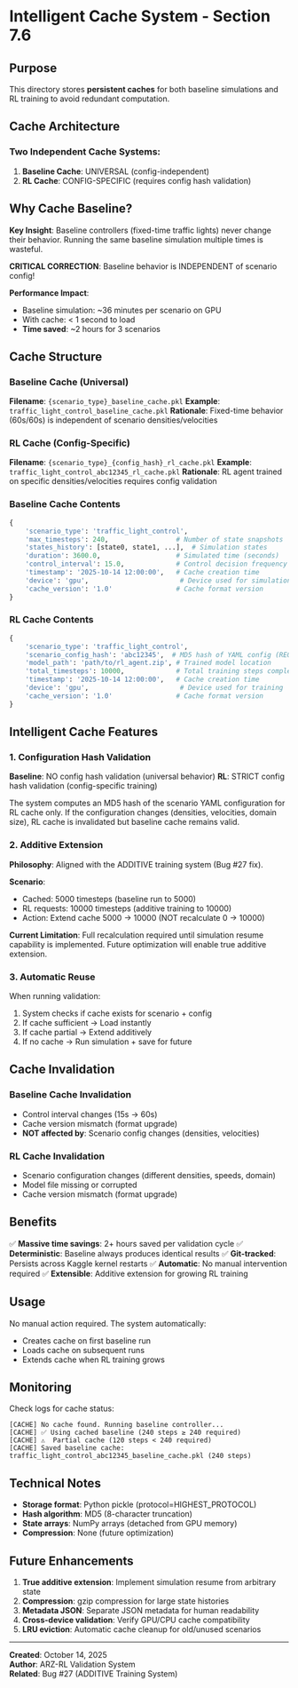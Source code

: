 # Intelligent Cache System - Section 7.6

## Purpose

This directory stores **persistent caches** for both baseline simulations and RL training to avoid redundant computation.

## Cache Architecture

### Two Independent Cache Systems:

1. **Baseline Cache**: UNIVERSAL (config-independent)
2. **RL Cache**: CONFIG-SPECIFIC (requires config hash validation)

## Why Cache Baseline?

**Key Insight**: Baseline controllers (fixed-time traffic lights) never change their behavior. Running the same baseline simulation multiple times is wasteful.

**CRITICAL CORRECTION**: Baseline behavior is INDEPENDENT of scenario config!

**Performance Impact**: 
- Baseline simulation: ~36 minutes per scenario on GPU
- With cache: < 1 second to load
- **Time saved**: ~2 hours for 3 scenarios

## Cache Structure

### Baseline Cache (Universal)
**Filename**: `{scenario_type}_baseline_cache.pkl`
**Example**: `traffic_light_control_baseline_cache.pkl`
**Rationale**: Fixed-time behavior (60s/60s) is independent of scenario densities/velocities

### RL Cache (Config-Specific)
**Filename**: `{scenario_type}_{config_hash}_rl_cache.pkl`
**Example**: `traffic_light_control_abc12345_rl_cache.pkl`
**Rationale**: RL agent trained on specific densities/velocities requires config validation

### Baseline Cache Contents

```python
{
    'scenario_type': 'traffic_light_control',
    'max_timesteps': 240,                 # Number of state snapshots
    'states_history': [state0, state1, ...],  # Simulation states
    'duration': 3600.0,                   # Simulated time (seconds)
    'control_interval': 15.0,             # Control decision frequency
    'timestamp': '2025-10-14 12:00:00',   # Cache creation time
    'device': 'gpu',                       # Device used for simulation
    'cache_version': '1.0'                # Cache format version
}
```

### RL Cache Contents

```python
{
    'scenario_type': 'traffic_light_control',
    'scenario_config_hash': 'abc12345',  # MD5 hash of YAML config (REQUIRED)
    'model_path': 'path/to/rl_agent.zip', # Trained model location
    'total_timesteps': 10000,             # Total training steps completed
    'timestamp': '2025-10-14 12:00:00',   # Cache creation time
    'device': 'gpu',                       # Device used for training
    'cache_version': '1.0'                # Cache format version
}
```

## Intelligent Cache Features

### 1. Configuration Hash Validation

**Baseline**: NO config hash validation (universal behavior)
**RL**: STRICT config hash validation (config-specific training)

The system computes an MD5 hash of the scenario YAML configuration for RL cache only. If the configuration changes (densities, velocities, domain size), RL cache is invalidated but baseline cache remains valid.

### 2. Additive Extension

**Philosophy**: Aligned with the ADDITIVE training system (Bug #27 fix).

**Scenario**:
- Cached: 5000 timesteps (baseline run to 5000)
- RL requests: 10000 timesteps (additive training to 10000)
- Action: Extend cache 5000 → 10000 (NOT recalculate 0 → 10000)

**Current Limitation**: Full recalculation required until simulation resume capability is implemented. Future optimization will enable true additive extension.

### 3. Automatic Reuse

When running validation:
1. System checks if cache exists for scenario + config
2. If cache sufficient → Load instantly
3. If cache partial → Extend additively
4. If no cache → Run simulation + save for future

## Cache Invalidation

### Baseline Cache Invalidation
- Control interval changes (15s → 60s)
- Cache version mismatch (format upgrade)
- **NOT affected by**: Scenario config changes (densities, velocities)

### RL Cache Invalidation
- Scenario configuration changes (different densities, speeds, domain)
- Model file missing or corrupted
- Cache version mismatch (format upgrade)

## Benefits

✅ **Massive time savings**: 2+ hours saved per validation cycle
✅ **Deterministic**: Baseline always produces identical results
✅ **Git-tracked**: Persists across Kaggle kernel restarts
✅ **Automatic**: No manual intervention required
✅ **Extensible**: Additive extension for growing RL training

## Usage

No manual action required. The system automatically:
- Creates cache on first baseline run
- Loads cache on subsequent runs
- Extends cache when RL training grows

## Monitoring

Check logs for cache status:
```
[CACHE] No cache found. Running baseline controller...
[CACHE] ✅ Using cached baseline (240 steps ≥ 240 required)
[CACHE] ⚠️  Partial cache (120 steps < 240 required)
[CACHE] Saved baseline cache: traffic_light_control_abc12345_baseline_cache.pkl (240 steps)
```

## Technical Notes

- **Storage format**: Python pickle (protocol=HIGHEST_PROTOCOL)
- **Hash algorithm**: MD5 (8-character truncation)
- **State arrays**: NumPy arrays (detached from GPU memory)
- **Compression**: None (future optimization)

## Future Enhancements

1. **True additive extension**: Implement simulation resume from arbitrary state
2. **Compression**: gzip compression for large state histories
3. **Metadata JSON**: Separate JSON metadata for human readability
4. **Cross-device validation**: Verify GPU/CPU cache compatibility
5. **LRU eviction**: Automatic cache cleanup for old/unused scenarios

---

**Created**: October 14, 2025  
**Author**: ARZ-RL Validation System  
**Related**: Bug #27 (ADDITIVE Training System)
